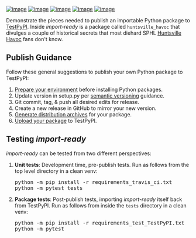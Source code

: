 [![image](https://img.shields.io/github/license/dksmiffs/import-ready.svg)](https://github.com/dksmiffs/import-ready)
[![image](https://img.shields.io/github/release/dksmiffs/import-ready.svg)](https://github.com/dksmiffs/import-ready/releases)
[![image](https://img.shields.io/travis/dksmiffs/import-ready.svg)](https://travis-ci.org/dksmiffs/import-ready)
[![image](https://img.shields.io/codecov/c/github/dksmiffs/import-ready.svg)](https://codecov.io/gh/dksmiffs/import-ready)
[![image](https://img.shields.io/codacy/grade/d02f4f80df0445738821c692f4bbe16f.svg)](https://app.codacy.com/project/dksmiffs/import-ready/dashboard)

Demonstrate the pieces needed to publish an importable Python package to [TestPyPI][1].  Inside _import-ready_ is a package called `huntsville_havoc` that divulges a couple of historical secrets that most diehard SPHL [Huntsville Havoc][6] fans don't know.

## Publish Guidance
Follow these general suggestions to publish your own Python package to TestPyPI:
1.  [Prepare your environment][2] before installing Python packages.
2.  Update version in setup.py per [semantic versioning][3] guidance.
3.  Git commit, tag, & push all desired edits for release.
4.  Create a new release in GitHub to mirror your new version.
5.  [Generate distribution archives][4] for your package.
6.  [Upload your package][5] to TestPyPI.

## Testing _import-ready_
_import-ready_ can be tested from two different perspectives:
<ol>
  <li><strong>Unit tests</strong>:  Development time, pre-publish tests. Run as follows from the top level directory in a clean venv:<br>
<pre>python -m pip install -r requirements_travis_ci.txt
python -m pytest tests</pre>
  </li>
  <li><strong>Package tests</strong>:  Post-publish tests, importing <em>import-ready</em> itself back from TestPyPI. Run as follows from inside the <code>tests</code> directory in a clean venv:
<pre>python -m pip install -r requirements_test_TestPyPI.txt
python -m pytest</pre>
  </li>
</ol>

[1]: https://test.pypi.org/
[2]: https://packaging.python.org/tutorials/installing-packages/#requirements-for-installing-packages
[3]: https://semver.org/
[4]: https://packaging.python.org/tutorials/packaging-projects/#generating-distribution-archives
[5]: https://packaging.python.org/tutorials/packaging-projects/#uploading-the-distribution-archives
[6]: http://huntsvillehavoc.com
